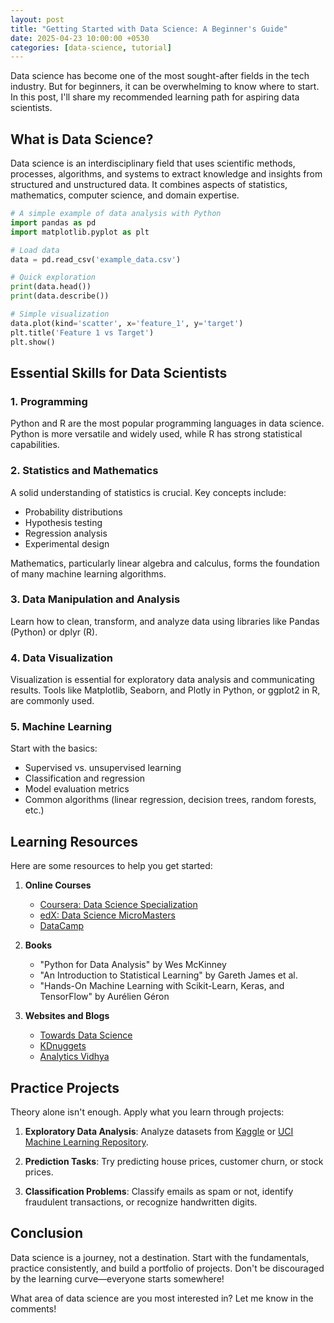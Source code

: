 ```yaml
---
layout: post
title: "Getting Started with Data Science: A Beginner's Guide"
date: 2025-04-23 10:00:00 +0530
categories: [data-science, tutorial]
---
```


Data science has become one of the most sought-after fields in the tech industry. But for beginners, it can be overwhelming to know where to start. In this post, I'll share my recommended learning path for aspiring data scientists.

## What is Data Science?

Data science is an interdisciplinary field that uses scientific methods, processes, algorithms, and systems to extract knowledge and insights from structured and unstructured data. It combines aspects of statistics, mathematics, computer science, and domain expertise.

```python
# A simple example of data analysis with Python
import pandas as pd
import matplotlib.pyplot as plt

# Load data
data = pd.read_csv('example_data.csv')

# Quick exploration
print(data.head())
print(data.describe())

# Simple visualization
data.plot(kind='scatter', x='feature_1', y='target')
plt.title('Feature 1 vs Target')
plt.show()
```

## Essential Skills for Data Scientists

### 1. Programming

Python and R are the most popular programming languages in data science. Python is more versatile and widely used, while R has strong statistical capabilities.

### 2. Statistics and Mathematics

A solid understanding of statistics is crucial. Key concepts include:

- Probability distributions
- Hypothesis testing
- Regression analysis
- Experimental design

Mathematics, particularly linear algebra and calculus, forms the foundation of many machine learning algorithms.

### 3. Data Manipulation and Analysis

Learn how to clean, transform, and analyze data using libraries like Pandas (Python) or dplyr (R).

### 4. Data Visualization

Visualization is essential for exploratory data analysis and communicating results. Tools like Matplotlib, Seaborn, and Plotly in Python, or ggplot2 in R, are commonly used.

### 5. Machine Learning

Start with the basics:
- Supervised vs. unsupervised learning
- Classification and regression
- Model evaluation metrics
- Common algorithms (linear regression, decision trees, random forests, etc.)

## Learning Resources

Here are some resources to help you get started:

1. **Online Courses**
   - [Coursera: Data Science Specialization](https://www.coursera.org/specializations/jhu-data-science)
   - [edX: Data Science MicroMasters](https://www.edx.org/micromasters/uc-san-diegox-data-science)
   - [DataCamp](https://www.datacamp.com/)

2. **Books**
   - "Python for Data Analysis" by Wes McKinney
   - "An Introduction to Statistical Learning" by Gareth James et al.
   - "Hands-On Machine Learning with Scikit-Learn, Keras, and TensorFlow" by Aurélien Géron

3. **Websites and Blogs**
   - [Towards Data Science](https://towardsdatascience.com/)
   - [KDnuggets](https://www.kdnuggets.com/)
   - [Analytics Vidhya](https://www.analyticsvidhya.com/)

## Practice Projects

Theory alone isn't enough. Apply what you learn through projects:

1. **Exploratory Data Analysis**: Analyze datasets from [Kaggle](https://www.kaggle.com/datasets) or [UCI Machine Learning Repository](https://archive.ics.uci.edu/ml/index.php).

2. **Prediction Tasks**: Try predicting house prices, customer churn, or stock prices.

3. **Classification Problems**: Classify emails as spam or not, identify fraudulent transactions, or recognize handwritten digits.

## Conclusion

Data science is a journey, not a destination. Start with the fundamentals, practice consistently, and build a portfolio of projects. Don't be discouraged by the learning curve—everyone starts somewhere!

What area of data science are you most interested in? Let me know in the comments!
